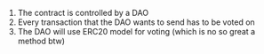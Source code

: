 1. The contract is controlled by a DAO
2. Every transaction that the DAO wants to send has to be voted on
3. The DAO will use ERC20 model for voting (which is no so great a method btw)